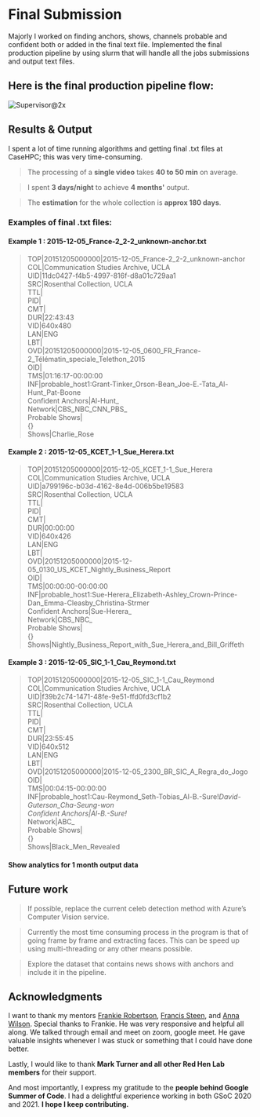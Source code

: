 # Final Submission

Majorly I worked on finding anchors, shows, channels probable and confident both or added in the final text file. Implemented the final production pipeline by using slurm that will handle all the jobs submissions and output text files.


## Here is the final production pipeline flow:

![Supervisor@2x](https://user-images.githubusercontent.com/46043645/129532906-cedbbc32-90cd-4982-8809-87f44da5799d.png)


## Results & Output

I spent a lot of time running algorithms and getting final .txt files at CaseHPC; this was very time-consuming. 
> The processing of a **single video** takes **40 to 50 min** on average.

> I spent **3 days/night** to achieve **4 months'** output.

> The **estimation** for the whole collection is **approx 180 days**.

### Examples of final .txt files:

#### Example 1 : 2015-12-05_France-2_2-2_unknown-anchor.txt

>TOP|20151205000000|2015-12-05_France-2_2-2_unknown-anchor<br>
COL|Communication Studies Archive, UCLA<br>
UID|11dc0427-f4b5-4997-816f-d8a01c729aa1<br>
SRC|Rosenthal Collection, UCLA<br>
TTL|<br>
PID|<br>
CMT|<br>
DUR|22:43:43<br>
VID|640x480<br>
LAN|ENG<br>
LBT|<br>
OVD|20151205000000|2015-12-05_0600_FR_France-2_Télématin_speciale_Telethon_2015<br>
OID|<br>
TMS|01:16:17-00:00:00<br>
INF|probable_host1:Grant-Tinker_Orson-Bean_Joe-E.-Tata_Al-Hunt_Pat-Boone<br>
Confident Anchors|Al-Hunt_<br>
Network|CBS_NBC_CNN_PBS_<br>
Probable Shows| <br>
{}<br>
Shows|Charlie_Rose<br>


#### Example 2 : 2015-12-05_KCET_1-1_Sue_Herera.txt

>TOP|20151205000000|2015-12-05_KCET_1-1_Sue_Herera<br>
COL|Communication Studies Archive, UCLA<br>
UID|a799196c-b03d-4162-8e4d-006b5be19583<br>
SRC|Rosenthal Collection, UCLA<br>
TTL|<br>
PID|<br>
CMT|<br>
DUR|00:00:00<br>
VID|640x426<br>
LAN|ENG<br>
LBT|<br>
OVD|20151205000000|2015-12-05_0130_US_KCET_Nightly_Business_Report<br>
OID|<br>
TMS|00:00:00-00:00:00<br>
INF|probable_host1:Sue-Herera_Elizabeth-Ashley_Crown-Prince-Dan_Emma-Cleasby_Christina-Strmer<br>
Confident Anchors|Sue-Herera_<br>
Network|CBS_NBC_<br>
Probable Shows| <br>
{}<br>
Shows|Nightly_Business_Report_with_Sue_Herera_and_Bill_Griffeth<br>


#### Example 3 : 2015-12-05_SIC_1-1_Cau_Reymond.txt

>TOP|20151205000000|2015-12-05_SIC_1-1_Cau_Reymond<br>
COL|Communication Studies Archive, UCLA<br>
UID|f39b2c74-1471-48fe-9e51-ffd0fd3cf1b2<br>
SRC|Rosenthal Collection, UCLA<br>
TTL|<br>
PID|<br>
CMT|<br>
DUR|23:55:45<br>
VID|640x512<br>
LAN|ENG<br>
LBT|<br>
OVD|20151205000000|2015-12-05_2300_BR_SIC_A_Regra_do_Jogo<br>
OID|<br>
TMS|00:04:15-00:00:00<br>
INF|probable_host1:Cau-Reymond_Seth-Tobias_Al-B.-Sure!_David-Guterson_Cha-Seung-won<br>
Confident Anchors|Al-B.-Sure!_<br>
Network|ABC_<br>
Probable Shows| <br>
{}<br>
Shows|Black_Men_Revealed<br>


#### Show analytics for 1 month output data


## Future work
> If possible, replace the current celeb detection method with Azure’s Computer Vision service.

> Currently the most time consuming process in the program is that of going frame by frame and extracting faces. This can be speed up using multi-threading or any other means possible.

> Explore the dataset that contains news shows with anchors and include it in the pipeline.


## Acknowledgments

I want to thank my mentors [Frankie Robertson](http://frankie.robertson.name/), [Francis Steen](https://comm.ucla.edu/person/francis-steen/), and [Anna Wilson](https://www.rees.ox.ac.uk/people/dr-anna-wilson). Special thanks to Frankie. He was very responsive and helpful all along. We talked through email and meet on zoom, google meet. He gave valuable insights whenever I was stuck or something that I could have done better.

Lastly, I would like to thank **Mark Turner and all other Red Hen Lab members** for their support.

And most importantly, I express my gratitude to the **people behind Google Summer of Code**. I had a delightful experience working in both GSoC 2020 and 2021. **I hope I keep contributing.**


